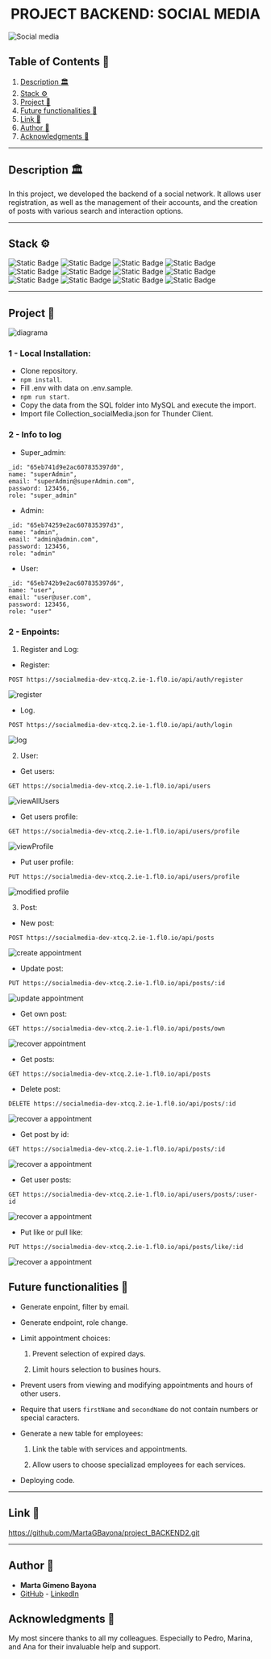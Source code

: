 <h1 align="center"> PROJECT BACKEND: SOCIAL MEDIA </h1>

<image src="./img/Social Media.png" alt="Social media">

## Table of Contents :file_folder:

1. [Description :classical_building:](#description-classical_building)
2. [Stack :gear:](#stack-gear)
3. [Project :open_book:](#Project-open_book)
4. [Future functionalities :star2:](#Future-functionalities-star2)
5. [Link :dart:](#link-dart)
6. [Author :wave:](#author-wave)
7. [Acknowledgments :sparkling_heart:](#acknowledgments-sparkling_heart)

---

## Description :classical_building:

In this project, we developed the backend of a social network. It allows user registration, as well as the management of their accounts, and the creation of posts with various search and interaction options.

---

## Stack :gear:

![Static Badge](https://img.shields.io/badge/VSC-blue?style=for-the-badge) ![Static Badge](https://img.shields.io/badge/JAVASCRIPT-yellow?style=for-the-badge) ![Static Badge](https://img.shields.io/badge/DOCKER-lightblue?style=for-the-badge) ![Static Badge](https://img.shields.io/badge/EXPRESS-green?style=for-the-badge) ![Static Badge](https://img.shields.io/badge/node.js-darkgreen?style=for-the-badge) ![Static Badge](https://img.shields.io/badge/jwt-black?style=for-the-badge) ![Static Badge](https://img.shields.io/badge/MONGO%20COMPASS-lightgreen?style=for-the-badge) ![Static Badge](https://img.shields.io/badge/MONGO%20ATLAS-lightgreen?style=for-the-badge) ![Static Badge](https://img.shields.io/badge/MONGOOSE-lightgreen?style=for-the-badge) ![Static Badge](https://img.shields.io/badge/GIT-red?style=for-the-badge) ![Static Badge](https://img.shields.io/badge/GITHUB-black?style=for-the-badge) ![Static Badge](https://img.shields.io/badge/FL0-purple?style=for-the-badge)

---

## Project :open_book:

<image src="./img/diagrama.png" alt="diagrama">

### 1 - Local Installation:

- Clone repository.
- `npm install`.
- Fill .env with data on .env.sample.
- `npm run start`.
- Copy the data from the SQL folder into MySQL and execute the import.
- Import file Collection_socialMedia.json for Thunder Client.

### 2 - Info to log

- Super_admin:
```
_id: "65eb741d9e2ac607835397d0",
name: "superAdmin",
email: "superAdmin@superAdmin.com",
password: 123456,
role: "super_admin"
```

- Admin:
```
_id: "65eb74259e2ac607835397d3",
name: "admin",
email: "admin@admin.com",
password: 123456,
role: "admin"
```

- User:
```
_id: "65eb742b9e2ac607835397d6",
name: "user",
email: "user@user.com",
password: 123456,
role: "user"
```

### 2 - Enpoints:

1. Register and Log:

- Register:

`POST https://socialmedia-dev-xtcq.2.ie-1.fl0.io/api/auth/register`



<image src="./img/exampleRegistred.png" alt="register">

- Log.

`POST https://socialmedia-dev-xtcq.2.ie-1.fl0.io/api/auth/login`



<image src="./img/exampleLog.png" alt="log">


2. User:

- Get users:

`GET https://socialmedia-dev-xtcq.2.ie-1.fl0.io/api/users`



<image src="./img/viewAllUsers.png" alt="viewAllUsers">

- Get users profile:

`GET https://socialmedia-dev-xtcq.2.ie-1.fl0.io/api/users/profile`


<image src="./img/view user profile.png" alt="viewProfile">

- Put user profile:

`PUT https://socialmedia-dev-xtcq.2.ie-1.fl0.io/api/users/profile`



<image src="./img/modified user profile.png" alt="modified profile">



3. Post:

- New post:

`POST https://socialmedia-dev-xtcq.2.ie-1.fl0.io/api/posts`


<image src="./img/create appointment.png" alt="create appointment">

- Update post:

`PUT https://socialmedia-dev-xtcq.2.ie-1.fl0.io/api/posts/:id`




<image src="./img/update appointment.png" alt="update appointment">

- Get own post:

`GET https://socialmedia-dev-xtcq.2.ie-1.fl0.io/api/posts/own`


<image src="./img/recover appointment.png" alt="recover appointment">

- Get posts:

`GET https://socialmedia-dev-xtcq.2.ie-1.fl0.io/api/posts`

- Delete post:

`DELETE https://socialmedia-dev-xtcq.2.ie-1.fl0.io/api/posts/:id`

<image src="./img/recover a appointment.png" alt="recover a appointment">

- Get post by id:

`GET https://socialmedia-dev-xtcq.2.ie-1.fl0.io/api/posts/:id`

<image src="./img/recover a appointment.png" alt="recover a appointment">

- Get user posts:

`GET https://socialmedia-dev-xtcq.2.ie-1.fl0.io/api/users/posts/:user-id`

<image src="./img/recover a appointment.png" alt="recover a appointment">

- Put like or pull like:

`PUT https://socialmedia-dev-xtcq.2.ie-1.fl0.io/api/posts/like/:id`

<image src="./img/recover a appointment.png" alt="recover a appointment">



## Future functionalities :star2:

- Generate enpoint, filter by email.

- Generate endpoint, role change.

- Limit appointment choices:

  1. Prevent selection of expired days.

  2. Limit hours selection to busines hours.

- Prevent users from viewing and modifying appointments and hours of other users.

- Require that users `firstName` and `secondName` do not contain numbers or special caracters.

- Generate a new table for employees:

  1. Link the table with services and appointments.

  2. Allow users to choose specializad employees for each services.

- Deploying code.

---

## Link :dart:

https://github.com/MartaGBayona/project_BACKEND2.git

---

## Author :wave:

- **Marta Gimeno Bayona**
- [GitHub](https://github.com/MartaGBayona) - [LinkedIn](https://www.linkedin.com/in/martagbayona/)

## Acknowledgments  :sparkling_heart:

My most sincere thanks to all my colleagues. Especially to Pedro, Marina, and Ana for their invaluable help and support.

